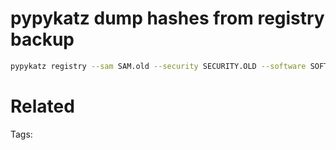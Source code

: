 # pypykatz dump hashes from registry backup
```bash
pypykatz registry --sam SAM.old --security SECURITY.OLD --software SOFTWARE.OLD SYSTEM.OLD
```

# Related


Tags:

    
